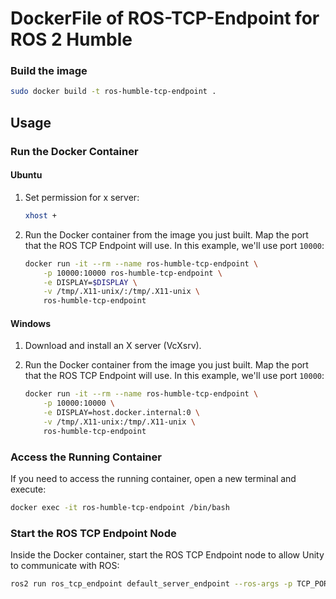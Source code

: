 DockerFile of ROS-TCP-Endpoint for ROS 2 Humble
=======================

### Build the image

```bash
sudo docker build -t ros-humble-tcp-endpoint .
```

## Usage

### Run the Docker Container

#### Ubuntu

1. Set permission for x server:

    ```bash
    xhost +
    ```

2. Run the Docker container from the image you just built. Map the port that the ROS TCP Endpoint will use. In this example, we'll use port `10000`:

    ```bash
    docker run -it --rm --name ros-humble-tcp-endpoint \
        -p 10000:10000 ros-humble-tcp-endpoint \
        -e DISPLAY=$DISPLAY \
        -v /tmp/.X11-unix/:/tmp/.X11-unix \
        ros-humble-tcp-endpoint
    ```

#### Windows
1. Download and install an X server (VcXsrv).

2. Run the Docker container from the image you just built. Map the port that the ROS TCP Endpoint will use. In this example, we'll use port `10000`:

    ```bash
    docker run -it --rm --name ros-humble-tcp-endpoint \
        -p 10000:10000 \
        -e DISPLAY=host.docker.internal:0 \
        -v /tmp/.X11-unix:/tmp/.X11-unix \
        ros-humble-tcp-endpoint
    ```

### Access the Running Container

If you need to access the running container, open a new terminal and execute:

```bash
docker exec -it ros-humble-tcp-endpoint /bin/bash
```

### Start the ROS TCP Endpoint Node

Inside the Docker container, start the ROS TCP Endpoint node to allow Unity to communicate with ROS:

```bash
ros2 run ros_tcp_endpoint default_server_endpoint --ros-args -p TCP_PORT:=10000
```

